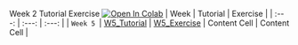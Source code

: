 Week 2 Tutorial Exercise [![Open In Colab](https://colab.research.google.com/assets/colab-badge.svg)](https://colab.research.google.com/drive/1WkLWVje-ILF_BeKJUeVj5a5xAyvGn-TQ)
|      Week      |    Tutorial    |    Exercise    |
| :---: | :---: | :---: |
| `Week 5 `| [W5_Tutorial](https://github.com/ThunderCV/UCCC2513-Mini_Project/blob/main/w5_tutorial.ipynb)  | [W5_Exercise](Week%205/w5_Exercise.ipynb)
| Content Cell   | Content Cell  |
